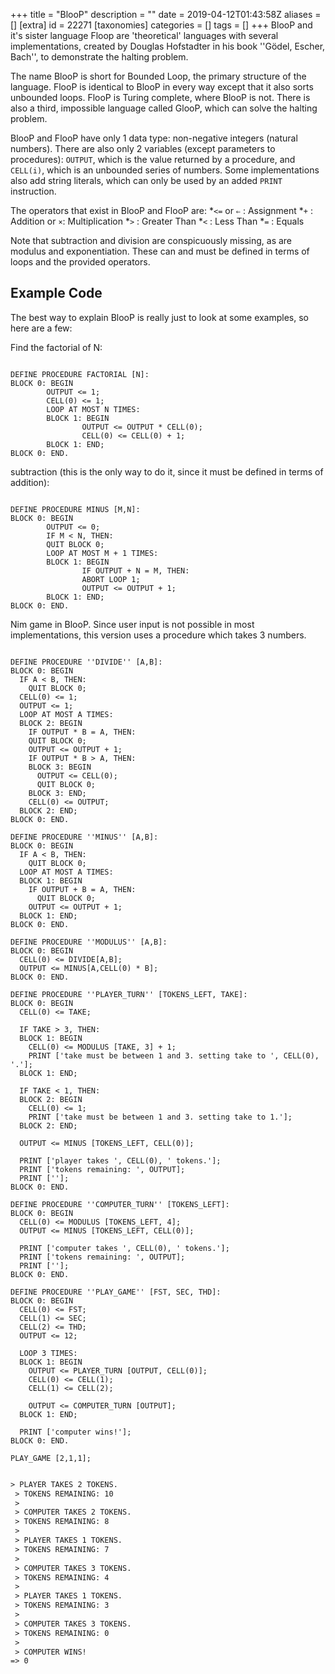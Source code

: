 +++
title = "BlooP"
description = ""
date = 2019-04-12T01:43:58Z
aliases = []
[extra]
id = 22271
[taxonomies]
categories = []
tags = []
+++
BlooP and it's sister language Floop are 'theoretical' languages with several implementations, created by Douglas Hofstadter in his book   ''Gödel, Escher, Bach'', to demonstrate the halting problem.

The name BlooP is short for Bounded Loop, the primary structure of the language. FlooP is identical to BlooP in every way except that it also sorts unbounded loops. FlooP is Turing complete, where BlooP is not. There is also a third, impossible language called GlooP, which can solve the halting problem.

BlooP and FlooP have only 1 data type: non-negative integers (natural numbers). There are also only 2 variables (except parameters to procedures): <code>OUTPUT</code>, which is the value returned by a procedure, and <code>CELL(i)</code>, which is an unbounded series of numbers. Some implementations also add string literals, which can only be used by an added <code>PRINT</code> instruction.

The operators that exist in BlooP and FlooP are:
*<code><=</code> or <code>⇐</code> : Assignment
*<code>+</code> : Addition
*<code>*</code> or <code>×</code>: Multiplication
*<code>></code> : Greater Than
*<code><</code> : Less Than
*<code>=</code> : Equals

Note that subtraction and division are conspicuously missing, as are modulus and exponentiation. These can and must be defined in terms of loops and the provided operators.

## Example Code
The best way to explain BlooP is really just to look at some examples, so here are a few:


Find the factorial of N:

```BlooP

DEFINE PROCEDURE FACTORIAL [N]:
BLOCK 0: BEGIN
        OUTPUT <= 1;
        CELL(0) <= 1;
        LOOP AT MOST N TIMES:
        BLOCK 1: BEGIN
                OUTPUT <= OUTPUT * CELL(0);
                CELL(0) <= CELL(0) + 1;
        BLOCK 1: END;
BLOCK 0: END.

```



subtraction (this is the only way to do it, since it must be defined in terms of addition):

```BlooP

DEFINE PROCEDURE MINUS [M,N]:
BLOCK 0: BEGIN
        OUTPUT <= 0;
        IF M < N, THEN:
        QUIT BLOCK 0;
        LOOP AT MOST M + 1 TIMES:
        BLOCK 1: BEGIN
                IF OUTPUT + N = M, THEN:
                ABORT LOOP 1;
                OUTPUT <= OUTPUT + 1;
        BLOCK 1: END;
BLOCK 0: END.

```



Nim game in BlooP.
Since user input is not possible in most implementations, this version uses a procedure which takes 3 numbers.

```BlooP

DEFINE PROCEDURE ''DIVIDE'' [A,B]:
BLOCK 0: BEGIN
  IF A < B, THEN:
    QUIT BLOCK 0;
  CELL(0) <= 1;
  OUTPUT <= 1;
  LOOP AT MOST A TIMES:
  BLOCK 2: BEGIN
    IF OUTPUT * B = A, THEN:
    QUIT BLOCK 0;
    OUTPUT <= OUTPUT + 1;
    IF OUTPUT * B > A, THEN:
    BLOCK 3: BEGIN
      OUTPUT <= CELL(0);
      QUIT BLOCK 0;
    BLOCK 3: END;
    CELL(0) <= OUTPUT;
  BLOCK 2: END;
BLOCK 0: END.

DEFINE PROCEDURE ''MINUS'' [A,B]:
BLOCK 0: BEGIN
  IF A < B, THEN:
    QUIT BLOCK 0;
  LOOP AT MOST A TIMES:
  BLOCK 1: BEGIN
    IF OUTPUT + B = A, THEN:
      QUIT BLOCK 0;
    OUTPUT <= OUTPUT + 1;
  BLOCK 1: END;
BLOCK 0: END.

DEFINE PROCEDURE ''MODULUS'' [A,B]:
BLOCK 0: BEGIN
  CELL(0) <= DIVIDE[A,B];
  OUTPUT <= MINUS[A,CELL(0) * B];
BLOCK 0: END.

DEFINE PROCEDURE ''PLAYER_TURN'' [TOKENS_LEFT, TAKE]:
BLOCK 0: BEGIN
  CELL(0) <= TAKE;

  IF TAKE > 3, THEN:
  BLOCK 1: BEGIN
    CELL(0) <= MODULUS [TAKE, 3] + 1;
    PRINT ['take must be between 1 and 3. setting take to ', CELL(0), '.'];
  BLOCK 1: END;

  IF TAKE < 1, THEN:
  BLOCK 2: BEGIN
    CELL(0) <= 1;
    PRINT ['take must be between 1 and 3. setting take to 1.'];
  BLOCK 2: END;

  OUTPUT <= MINUS [TOKENS_LEFT, CELL(0)];

  PRINT ['player takes ', CELL(0), ' tokens.'];
  PRINT ['tokens remaining: ', OUTPUT];
  PRINT [''];
BLOCK 0: END.

DEFINE PROCEDURE ''COMPUTER_TURN'' [TOKENS_LEFT]:
BLOCK 0: BEGIN
  CELL(0) <= MODULUS [TOKENS_LEFT, 4];
  OUTPUT <= MINUS [TOKENS_LEFT, CELL(0)];

  PRINT ['computer takes ', CELL(0), ' tokens.'];
  PRINT ['tokens remaining: ', OUTPUT];
  PRINT [''];
BLOCK 0: END.

DEFINE PROCEDURE ''PLAY_GAME'' [FST, SEC, THD]:
BLOCK 0: BEGIN
  CELL(0) <= FST;
  CELL(1) <= SEC;
  CELL(2) <= THD;
  OUTPUT <= 12;

  LOOP 3 TIMES:
  BLOCK 1: BEGIN
    OUTPUT <= PLAYER_TURN [OUTPUT, CELL(0)];
    CELL(0) <= CELL(1);
    CELL(1) <= CELL(2);

    OUTPUT <= COMPUTER_TURN [OUTPUT];
  BLOCK 1: END;

  PRINT ['computer wins!'];
BLOCK 0: END.

PLAY_GAME [2,1,1];

```
```txt

> PLAYER TAKES 2 TOKENS.
 > TOKENS REMAINING: 10
 >
 > COMPUTER TAKES 2 TOKENS.
 > TOKENS REMAINING: 8
 >
 > PLAYER TAKES 1 TOKENS.
 > TOKENS REMAINING: 7
 >
 > COMPUTER TAKES 3 TOKENS.
 > TOKENS REMAINING: 4
 >
 > PLAYER TAKES 1 TOKENS.
 > TOKENS REMAINING: 3
 >
 > COMPUTER TAKES 3 TOKENS.
 > TOKENS REMAINING: 0
 >
 > COMPUTER WINS!
=> 0

```

